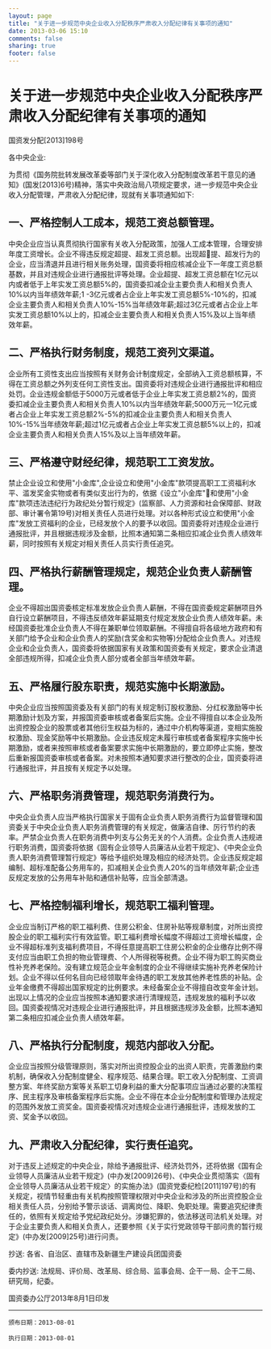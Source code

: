 ```yaml
---
layout: page
title: "关于进一步规范中央企业收入分配秩序严肃收入分配纪律有关事项的通知"
date: 2013-03-06 15:10
comments: false
sharing: true
footer: false
---
```


# 关于进一步规范中央企业收入分配秩序严肃收入分配纪律有关事项的通知

国资发分配[2013]198号

各中央企业:

为贯彻《国务院批转发展改革委等部门关于深化收入分配制度改革若干意见的通知》(国发[2013]6号)精神，落实中央政治局八项规定要求，进一步规范中央企业收入分配管理，严肃收入分配纪律，现就有关事项通知如下:

## 一、严格控制人工成本，规范工资总额管理。

中央企业应当认真贯彻执行国家有关收入分配政策，加强人工成本管理，合理安排年度工资增长。企业不得违反规定超提、超发工资总额。出现超提、超发行为的企业，应当清退并且进行相关账务处理，国资委将相应核减企业下一年度工资总额基数，并且对违规企业进行通报批评等处理。企业超提、超发工资总额在1亿元以内或者低于上年实发工资总额5%的，国资委扣减企业主要负责人和相关负责人10%以内当年绩效年薪;1 -3亿元或者占企业上年实发工资总额5%-10%的，扣减企业主要负责人和相关负责人10%-15%当年绩效年薪;超过3亿元或者占企业上年实发工资总额10%以上的，扣减企业主要负责人和相关负责人15%及以上当年绩效年薪。

## 二、严格执行财务制度，规范工资列文渠道。

企业所有工资性支出应当按照有关财务会计制度规定，全部纳入工资总额核算，不得在工资总额之外列支任何工资性支出。国资委将对违规企业进行通报批评和相应处罚。企业违规金额低于5000万元或者低于企业上年实发工资总额2%的，国资委扣减企业主要负责人和相关负责人10%以内当年绩效年薪;5000万元一1亿元或者占企业上年实发工资总额2%-5%的扣减企业主要负责人和相关负责人10%-15%当年绩效年薪;超过1亿元或者占企业上年实发工资总额5%以上的，扣减企业主要负责人和相关负责人15%及以上当年绩效年薪。

## 三、严格遵守财经纪律，规范职工工资发放。

禁止企业设立和使用"小金库",企业设立和使用"小金库"款项提高职工工资福利水平、滥发奖金实物或者有类似支出行为的，依据《设立"小金库"和使用"小金库"款项违法违纪行为政纪处分暂行规定》(监察部、人力资源和社会保障部、财政部、审计署令第19号)对相关责任人员进行处理。对以各种形式设立和使用"小金库"发放工资福利的企业，已经发放个人的要予以收回。国资委将对违规企业进行通报批评，并且根据违规涉及金额，比照本通知第二条相应扣减企业负责人绩效年薪，同时按照有关规定对相关责任人员实行责任追究。

## 四、严格执行薪酬管理规定，规范企业负责人薪酬管理。

企业不得超出国资委核定标准发放企业负责人薪酬，不得在国资委规定薪酬项目外自行设立薪酬项目，不得违反绩效年薪延期支付规定发放企业负责人绩效年薪。未经国资委批准企业负责人不得在兼职单位领取薪酬。不得擅自将各级地方政府和有关部门给予企业和企业负责人的奖励(含奖金和实物等)分配给企业负责人。对违规企业和企业负责人，国资委将依据国家有关政策和国资委有关规定，要求企业清退全部违规所得，扣减企业负责人部分或者全部当年绩效年薪。

## 五、严格履行股东职责，规范实施中长期激励。

中央企业应当按照国资委及有关部门的有关规定制订股权激励、分红权激励等中长期激励计划及方案，并报国资委审核或者备案后实施。企业不得擅自以本企业及所出资控股企业的股票或者其他衍生权益为标的，通过中介机构等渠道，变相实施股权激励、现金奖励等中长期激励。企业违反规定未履行审核或者备案程序实施中长期激励，或者来按照审核或者备案要求实施中长期激励的，要立即停止实施，整改后重新报国资委审核或者备案。对未按照本通知要求进行整改的企业，国资委将进行通报批评，并且按有关规定予以处理。

## 六、严格职务消费管理，规范职务消费行为。

中央企业负责人应当严格执行国家关于固有企业负责人职务消费行为监督管理和国资委关于中央企业负责人职务消费管理的有关规定，做廉洁自律、厉行节约的表率。严禁企业负责人在职务消费中列支与公务无关的个人消费。企业负责人违规进行职务消费，国资委将依据《固有企业领导人员廉洁从业若干规定》、《中央企业负责人职务消费管理暂行规定》等给予组织处理及相应的经济处罚。企业违反规定超编制、超标准配备公务用车的，扣减相关企业负责人20%的当年绩效年薪;企业违反规定发放的公务用车补贴和通信补贴等，应当全部清退。

## 七、严格控制福利增长，规范职工福利管理。

企业应当制订严格的职工福利费、住房公积金、住房补贴等规章制度，对所出资控股企业的职工福利实行有效监管。职工福利费增长幅度不得超过工资增长幅度，企业不得超标准列支福利费项目，不得任意提高职工住房公积金的企业缴存比例不得支付应当由职工负担的物业管理费、个人所得税等税费。企业不得为职工购买商业性补充养老保险。没有建立规范企业年金制度的企业不得继续实施补充养老保险计划。企业不得以任何名目向已经领取年金待遇的职工发放其他养老性质的补贴。企业年金缴费不得超出国家规定的比例要求。未经备案企业不得擅自改变年金计划。出现以上情况的企业应当按照本通知要求进行清理规范，违规发放的福利予以收回。国资委视情况对违规企业进行通报批评，并且根据违规涉及金额，比照本通知第二条相应扣减企业负责人绩效年薪。

## 八、严格执行分配制度，规范内部收入分配。

企业应当按照分级管理原则，落实对所出资控股企业的出资人职责，完善激励约束机制，确保收入分配制度健全、程序规范、结果合理。职工收入分配制度、工资调整方案、年终奖励方案等关系职工切身利益的重大分配事项应当通过必要的决策程序、民主程序及审核备案程序后实施。企业不得在本企业分配制度和管理办法规定的范围外发放工资奖金。国资委视情况对违规企业进行通报批评，违规发放的工资、奖金予以收回。

## 九、严肃收入分配纪律，实行责任追究。

对于违反上述规定的中央企业，除给予通报批评、经济处罚外，还将依据《国有企业领导人员廉洁从业若干规定》(中办发[2009]26号)、《中央企业贯彻落实〈固有企业领导人员廉洁从业若干规定〉的实施办法》(国资党委纪检[2011]197号)的有关规定，视情节轻重由有关机构按照管理权限对中央企业和涉及的所出资控股企业相关责任人员，分别给予警示谈话、调离岗位、降职、免职处理。需要追究纪律责任的，依照有关规定给予党纪政纪处分。涉嫌犯罪的，依法移送司法机关处理。对于企业主要负责人和相关负责人，还要参照《关于实行党政领导干部问贵的暂行规定》(中办发[2009]25号)进行问责。

抄送: 各省、自治区、直辖市及新疆生产建设兵团国资委

委内抄送: 法规局、评价局、改革局、综合局、监事会局、企干一局、企干二局、研究局，纪委。

国资委办公厅2013年8月1日印发


----

	颁布日期：2013-08-01

	执行日期：2013-08-01



